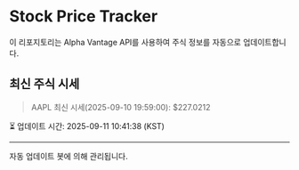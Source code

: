 
# Stock Price Tracker

이 리포지토리는 Alpha Vantage API를 사용하여 주식 정보를 자동으로 업데이트합니다.

## 최신 주식 시세
> AAPL 최신 시세(2025-09-10 19:59:00): $227.0212

⏳ 업데이트 시간: 2025-09-11 10:41:38 (KST)

---
자동 업데이트 봇에 의해 관리됩니다.
